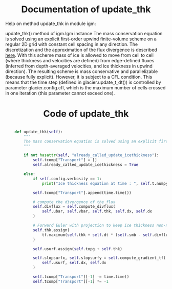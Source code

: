 

### <h1 align="center" id="title"> Documentation of update_thk </h1>


Help on method update_thk in module igm:

update_thk() method of igm.Igm instance
    The mass conservation equation is solved using an explicit first-order upwind finite-volume scheme on a regular 2D grid with constant cell spacing in any direction. The discretization and the approximation of the flux divergence is described [here](https://github.com/jouvetg/igm/blob/main/fig/transp-igm.jpg). With this scheme mass of ice is allowed to move from cell to cell (where thickness and velocities are defined) from edge-defined fluxes (inferred from depth-averaged velocities, and ice thickness in upwind direction). The resulting scheme is mass conservative and parallelizable (because fully explicit). However, it is subject to a CFL condition. This means that the time step (defined in glacier.update_t_dt()) is controlled by parameter glacier.config.cfl, which is the maximum number of cells crossed in one iteration (this parameter cannot exceed one).



### <h1 align="center" id="title"> Code of update_thk </h1>


```python 

    def update_thk(self):
        """
        The mass conservation equation is solved using an explicit first-order upwind finite-volume scheme on a regular 2D grid with constant cell spacing in any direction. The discretization and the approximation of the flux divergence is described [here](https://github.com/jouvetg/igm/blob/main/fig/transp-igm.jpg). With this scheme mass of ice is allowed to move from cell to cell (where thickness and velocities are defined) from edge-defined fluxes (inferred from depth-averaged velocities, and ice thickness in upwind direction). The resulting scheme is mass conservative and parallelizable (because fully explicit). However, it is subject to a CFL condition. This means that the time step (defined in glacier.update_t_dt()) is controlled by parameter glacier.config.cfl, which is the maximum number of cells crossed in one iteration (this parameter cannot exceed one).
        """

        if not hasattr(self, "already_called_update_icethickness"):
            self.tcomp["Transport"] = []
            self.already_called_update_icethickness = True

        else:
            if self.config.verbosity == 1:
                print("Ice thickness equation at time : ", self.t.numpy())

            self.tcomp["Transport"].append(time.time())

            # compute the divergence of the flux
            self.divflux = self.compute_divflux(
                self.ubar, self.vbar, self.thk, self.dx, self.dx
            )

            # Forward Euler with projection to keep ice thickness non-negative
            self.thk.assign(
                tf.maximum(self.thk + self.dt * (self.smb - self.divflux), 0)
            )

            self.usurf.assign(self.topg + self.thk)

            self.slopsurfx, self.slopsurfy = self.compute_gradient_tf(
                self.usurf, self.dx, self.dx
            )

            self.tcomp["Transport"][-1] -= time.time()
            self.tcomp["Transport"][-1] *= -1

``` 


